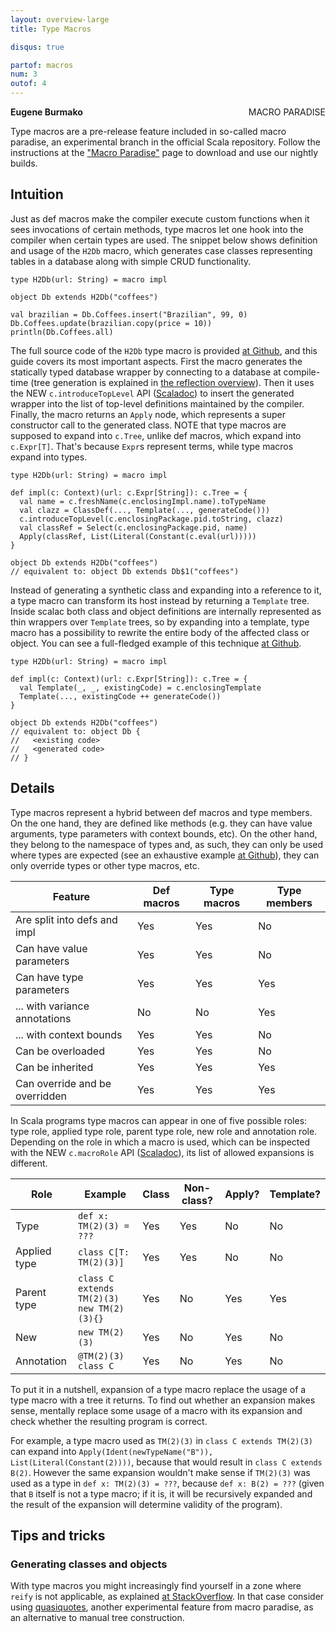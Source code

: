 ```yaml
---
layout: overview-large
title: Type Macros

disqus: true

partof: macros
num: 3
outof: 4
---
```

<span class="label warning" style="float: right;">MACRO PARADISE</span>

**Eugene Burmako**

Type macros are a pre-release feature included in so-called macro paradise, an experimental branch in the official Scala repository. Follow the instructions at the ["Macro Paradise"](/overviews/macros/paradise.html) page to download and use our nightly builds.

## Intuition

Just as def macros make the compiler execute custom functions when it sees invocations of certain methods, type macros let one hook into the compiler when certain types are used. The snippet below shows definition and usage of the `H2Db` macro, which generates case classes representing tables in a database along with simple CRUD functionality.

    type H2Db(url: String) = macro impl

    object Db extends H2Db("coffees")

    val brazilian = Db.Coffees.insert("Brazilian", 99, 0)
    Db.Coffees.update(brazilian.copy(price = 10))
    println(Db.Coffees.all)

The full source code of the `H2Db` type macro is provided [at Github](https://github.com/xeno-by/typemacros-h2db), and this guide covers its most important aspects. First the macro generates the statically typed database wrapper by connecting to a database at compile-time (tree generation is explained in [the reflection overview](http://docs.scala-lang.org/overviews/reflection/overview.html)). Then it uses the <span class="label success">NEW</span> `c.introduceTopLevel` API ([Scaladoc](https://scala-webapps.epfl.ch/jenkins/view/misc/job/macro-paradise-nightly-main/ws/dists/latest/doc/scala-devel-docs/api/index.html#scala.reflect.macros.Synthetics)) to insert the generated wrapper into the list of top-level definitions maintained by the compiler. Finally, the macro returns an `Apply` node, which represents a super constructor call to the generated class. <span class="label warning">NOTE</span> that type macros are supposed to expand into `c.Tree`, unlike def macros, which expand into `c.Expr[T]`. That's because `Expr`s represent terms, while type macros expand into types.

    type H2Db(url: String) = macro impl

    def impl(c: Context)(url: c.Expr[String]): c.Tree = {
      val name = c.freshName(c.enclosingImpl.name).toTypeName
      val clazz = ClassDef(..., Template(..., generateCode()))
      c.introduceTopLevel(c.enclosingPackage.pid.toString, clazz)
      val classRef = Select(c.enclosingPackage.pid, name)
      Apply(classRef, List(Literal(Constant(c.eval(url)))))
    }

    object Db extends H2Db("coffees")
    // equivalent to: object Db extends Db$1("coffees")

Instead of generating a synthetic class and expanding into a reference to it, a type macro can transform its host instead by returning a `Template` tree. Inside scalac both class and object definitions are internally represented as thin wrappers over `Template` trees, so by expanding into a template, type macro has a possibility to rewrite the entire body of the affected class or object. You can see a full-fledged example of this technique [at Github](https://github.com/xeno-by/typemacros-lifter).

    type H2Db(url: String) = macro impl

    def impl(c: Context)(url: c.Expr[String]): c.Tree = {
      val Template(_, _, existingCode) = c.enclosingTemplate
      Template(..., existingCode ++ generateCode())
    }

    object Db extends H2Db("coffees")
    // equivalent to: object Db {
    //   <existing code>
    //   <generated code>
    // }

## Details

Type macros represent a hybrid between def macros and type members. On the one hand, they are defined like methods (e.g. they can have value arguments, type parameters with context bounds, etc). On the other hand, they belong to the namespace of types and, as such, they can only be used where types are expected (see an exhaustive example [at Github](https://github.com/scalamacros/kepler/blob/paradise/macros/test/files/run/macro-typemacros-used-in-funny-places-a/Test_2.scala)), they can only override types or other type macros, etc.

| Feature                        | Def macros | Type macros | Type members |
|--------------------------------|------------|-------------|--------------|
| Are split into defs and impl   | Yes        | Yes         | No           |
| Can have value parameters      | Yes        | Yes         | No           |
| Can have type parameters       | Yes        | Yes         | Yes          |
| ... with variance annotations  | No         | No          | Yes          |
| ... with context bounds        | Yes        | Yes         | No           |
| Can be overloaded              | Yes        | Yes         | No           |
| Can be inherited               | Yes        | Yes         | Yes          |
| Can override and be overridden | Yes        | Yes         | Yes          |

In Scala programs type macros can appear in one of five possible roles: type role, applied type role, parent type role, new role and annotation role. Depending on the role in which a macro is used, which can be inspected with the <span class="label success">NEW</span> `c.macroRole` API ([Scaladoc](https://scala-webapps.epfl.ch/jenkins/view/misc/job/macro-paradise-nightly-main/ws/dists/latest/doc/scala-devel-docs/api/index.html#scala.reflect.macros.Enclosures)), its list of allowed expansions is different.

| Role         | Example                                         | Class | Non-class? | Apply? | Template? |
|--------------|-------------------------------------------------|-------|------------|--------|-----------|
| Type         | `def x: TM(2)(3) = ???`                         | Yes   | Yes        | No     | No        |
| Applied type | `class C[T: TM(2)(3)]`                          | Yes   | Yes        | No     | No        |
| Parent type  | `class C extends TM(2)(3)`<br/>`new TM(2)(3){}` | Yes   | No         | Yes    | Yes       |
| New          | `new TM(2)(3)`                                  | Yes   | No         | Yes    | No        |
| Annotation   | `@TM(2)(3) class C`                             | Yes   | No         | Yes    | No        |

To put it in a nutshell, expansion of a type macro replace the usage of a type macro with a tree it returns. To find out whether an expansion makes sense, mentally replace some usage of a macro with its expansion and check whether the resulting program is correct.

For example, a type macro used as `TM(2)(3)` in `class C extends TM(2)(3)` can expand into `Apply(Ident(newTypeName("B")), List(Literal(Constant(2))))`, because that would result in `class C extends B(2)`. However the same expansion wouldn't make sense if `TM(2)(3)` was used as a type in `def x: TM(2)(3) = ???`, because `def x: B(2) = ???` (given that `B` itself is not a type macro; if it is, it will be recursively expanded and the result of the expansion will determine validity of the program).

## Tips and tricks

### Generating classes and objects

With type macros you might increasingly find yourself in a zone where `reify` is not applicable, as explained [at StackOverflow](http://stackoverflow.com/questions/13795490/how-to-use-type-calculated-in-scala-macro-in-a-reify-clause). In that case consider using [quasiquotes](/overviews/macros/quasiquotes.html), another experimental feature from macro paradise, as an alternative to manual tree construction.